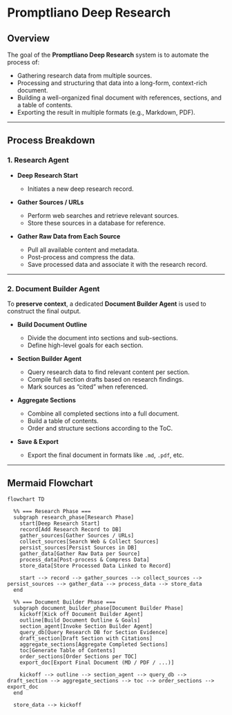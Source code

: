 # Promptliano Deep Research

## Overview

The goal of the **Promptliano Deep Research** system is to automate the process of:

- Gathering research data from multiple sources.
- Processing and structuring that data into a long-form, context-rich document.
- Building a well-organized final document with references, sections, and a table of contents.
- Exporting the result in multiple formats (e.g., Markdown, PDF).

---

## Process Breakdown

### 1. Research Agent

- **Deep Research Start**
  - Initiates a new deep research record.

- **Gather Sources / URLs**
  - Perform web searches and retrieve relevant sources.
  - Store these sources in a database for reference.

- **Gather Raw Data from Each Source**
  - Pull all available content and metadata.
  - Post-process and compress the data.
  - Save processed data and associate it with the research record.

---

### 2. Document Builder Agent

To **preserve context**, a dedicated **Document Builder Agent** is used to construct the final output.

- **Build Document Outline**
  - Divide the document into sections and sub-sections.
  - Define high-level goals for each section.

- **Section Builder Agent**
  - Query research data to find relevant content per section.
  - Compile full section drafts based on research findings.
  - Mark sources as “cited” when referenced.

- **Aggregate Sections**
  - Combine all completed sections into a full document.
  - Build a table of contents.
  - Order and structure sections according to the ToC.

- **Save & Export**
  - Export the final document in formats like `.md`, `.pdf`, etc.

---

## Mermaid Flowchart

```mermaid
flowchart TD

  %% === Research Phase ===
  subgraph research_phase[Research Phase]
    start[Deep Research Start]
    record[Add Research Record to DB]
    gather_sources[Gather Sources / URLs]
    collect_sources[Search Web & Collect Sources]
    persist_sources[Persist Sources in DB]
    gather_data[Gather Raw Data per Source]
    process_data[Post-process & Compress Data]
    store_data[Store Processed Data Linked to Record]

    start --> record --> gather_sources --> collect_sources --> persist_sources --> gather_data --> process_data --> store_data
  end

  %% === Document Builder Phase ===
  subgraph document_builder_phase[Document Builder Phase]
    kickoff[Kick off Document Builder Agent]
    outline[Build Document Outline & Goals]
    section_agent[Invoke Section Builder Agent]
    query_db[Query Research DB for Section Evidence]
    draft_section[Draft Section with Citations]
    aggregate_sections[Aggregate Completed Sections]
    toc[Generate Table of Contents]
    order_sections[Order Sections per TOC]
    export_doc[Export Final Document (MD / PDF / ...)]

    kickoff --> outline --> section_agent --> query_db --> draft_section --> aggregate_sections --> toc --> order_sections --> export_doc
  end

  store_data --> kickoff
```
